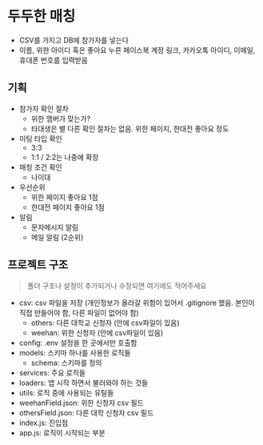 # 두두한 매칭

- CSV를 가지고 DB에 참가자를 넣는다
- 이름, 위한 아이디 혹은 좋아요 누른 페이스북 계정 링크, 카카오톡 아이디, 이메일, 휴대폰 번호를 입력받음

## 기획

- 참가자 확인 절차
  - 위한 맴버가 맞는가?
  - 타대생은 별 다른 확인 절차는 없음. 위한 페이지, 한대전 좋아요 정도
- 미팅 타입 확인
  - 3:3
  - 1:1 / 2:2는 나중에 확장
- 매칭 조건 확인
  - 나이대
- 우선순위
  - 위한 페이지 좋아요 1점
  - 한대전 페이지 좋아요 1점
- 알림
  - 문자메시지 알림
  - 메일 알림 (2순위)

## 프로젝트 구조

> 폴더 구조나 설정이 추가되거나 수정되면 여기에도 적어주세요

- csv: csv 파일을 저장 (개인정보가 올라갈 위험이 있어서 .gitignore 했음. 본인이 직접 만들어야 함, 다른 파일이 없어야 함)
  - others: 다른 대학교 신청자 (안에 csv파일이 있음)
  - weehan: 위한 신청자 (안에 csv파일이 있음)
- config: .env 설정을 한 곳에서만 호출함
- models: 스키마 하나를 사용한 로직들
  - schema: 스키마를 정의
- services: 주요 로직들
- loaders: 앱 시작 하면서 불러와야 하는 것들
- utils: 로직 중에 사용되는 유틸들
- weehanField.json: 위한 신청자 csv 필드
- othersField.json: 다른 대학 신청자 csv 필드
- index.js: 진입점
- app.js: 로직이 시작되는 부분
